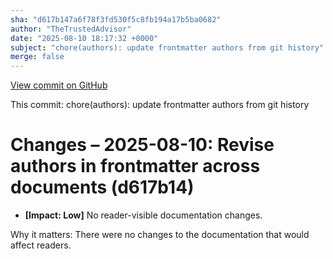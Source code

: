 ```yaml
---
sha: "d617b147a6f78f3fd530f5c8fb194a17b5ba0682"
author: "TheTrustedAdvisor"
date: "2025-08-10 18:17:32 +0000"
subject: "chore(authors): update frontmatter authors from git history"
merge: false
---
```


[View commit on GitHub](https://github.com/TheTrustedAdvisor/FabricAdoptionFramework/commit/d617b147a6f78f3fd530f5c8fb194a17b5ba0682)

This commit: chore(authors): update frontmatter authors from git history

# Changes – 2025-08-10: Revise authors in frontmatter across documents (d617b14)

- **[Impact: Low]** No reader-visible documentation changes.

Why it matters: There were no changes to the documentation that would affect readers.
